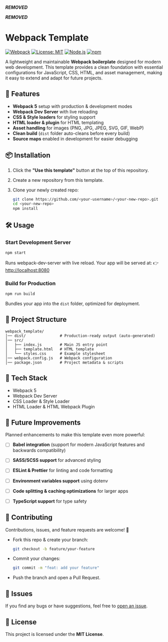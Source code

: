 ***REMOVED***

***REMOVED***



# Webpack Template

[![Webpack](https://img.shields.io/badge/webpack-5-blue?logo=webpack)](https://webpack.js.org/)
[![License: MIT](https://img.shields.io/badge/License-MIT-green.svg)](LICENSE)
[![Node.js](https://img.shields.io/badge/node-%3E%3D16-green?logo=node.js)](https://nodejs.org/)
[![npm](https://img.shields.io/badge/npm-%3E%3D9-red?logo=npm)](https://www.npmjs.com/)

A lightweight and maintainable **Webpack boilerplate** designed for modern web development.
This template provides a clean foundation with essential configurations for JavaScript, CSS, HTML, and asset management, making it easy to extend and adapt for future projects.



## 🚀 Features

* **Webpack 5** setup with production & development modes
* **Webpack Dev Server** with live reloading
* **CSS & Style loaders** for styling support
* **HTML loader & plugin** for HTML templating
* **Asset handling** for images (PNG, JPG, JPEG, SVG, GIF, WebP)
* **Clean build** (`dist` folder auto-cleans before every build)
* **Source maps** enabled in development for easier debugging



## 📦 Installation

1. Click the **"Use this template"** button at the top of this repository.
2. Create a new repository from this template.
3. Clone your newly created repo:

   ```bash
   git clone https://github.com/<your-username>/<your-new-repo>.git
   cd <your-new-repo>
   npm install
   ```



## 🛠 Usage

### Start Development Server

```bash
npm start
```

Runs webpack-dev-server with live reload. Your app will be served at:
👉 [http://localhost:8080](http://localhost:8080)

### Build for Production

```bash
npm run build
```

Bundles your app into the `dist` folder, optimized for deployment.



## 📂 Project Structure

```
webpack_template/
│── dist/               # Production-ready output (auto-generated)
│── src/
│   ├── index.js        # Main JS entry point
│   ├── template.html   # HTML template
│   └── styles.css      # Example stylesheet
│── webpack.config.js   # Webpack configuration
│── package.json        # Project metadata & scripts
```



## 🔧 Tech Stack

* Webpack 5
* Webpack Dev Server
* CSS Loader & Style Loader
* HTML Loader & HTML Webpack Plugin



## 🌱 Future Improvements

Planned enhancements to make this template even more powerful:

* [ ] **Babel integration** (support for modern JavaScript features and backwards compatibility)
* [ ] **SASS/SCSS support** for advanced styling
* [ ] **ESLint & Prettier** for linting and code formatting
* [ ] **Environment variables support** using dotenv
* [ ] **Code splitting & caching optimizations** for larger apps
* [ ] **TypeScript support** for type safety



## 🤝 Contributing

Contributions, issues, and feature requests are welcome! 🎉

* Fork this repo & create your branch:

  ```bash
  git checkout -b feature/your-feature
  ```
* Commit your changes:

  ```bash
  git commit -m "feat: add your feature"
  ```
* Push the branch and open a Pull Request.



## 🐛 Issues

If you find any bugs or have suggestions, feel free to [open an issue](https://github.com/aqeel-sheikh/webpack_template/issues).



## 📜 License

This project is licensed under the **MIT License**.

